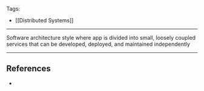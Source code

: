 Tags:
- [[Distributed Systems]]
---
Software architecture style where app is divided into small, loosely coupled services that can be developed, deployed, and maintained independently

---
## References
- 